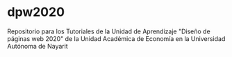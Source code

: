 # dpw2020
Repositorio para los Tutoriales de la Unidad de Aprendizaje "Diseño de páginas web 2020"
de la Unidad Académica de Economía en la Universidad Autónoma de Nayarit
